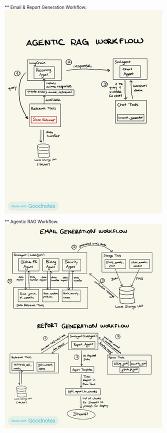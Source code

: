 ** Email & Report Generation Workflow:
![alt text](https://github.com/7evf0/email-investigator-agent/blob/main/workflow_images/agentic-rag.jpg)

** Agentic RAG Workflow:
![alt text](https://github.com/7evf0/email-investigator-agent/blob/main/workflow_images/email-report-generation.jpg)

